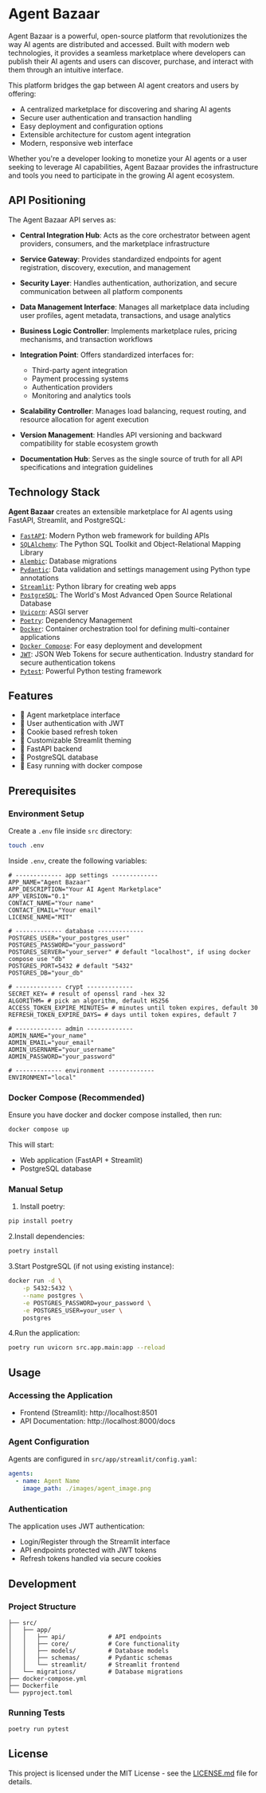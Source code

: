 # Agent Bazaar

Agent Bazaar is a powerful, open-source platform that revolutionizes the way AI agents are distributed and accessed. Built with modern web technologies, it provides a seamless marketplace where developers can publish their AI agents and users can discover, purchase, and interact with them through an intuitive interface.

This platform bridges the gap between AI agent creators and users by offering:

- A centralized marketplace for discovering and sharing AI agents
- Secure user authentication and transaction handling
- Easy deployment and configuration options
- Extensible architecture for custom agent integration
- Modern, responsive web interface

Whether you're a developer looking to monetize your AI agents or a user seeking to leverage AI capabilities, Agent Bazaar provides the infrastructure and tools you need to participate in the growing AI agent ecosystem.

## API Positioning

The Agent Bazaar API serves as:

- **Central Integration Hub**: Acts as the core orchestrator between agent providers, consumers, and the marketplace infrastructure

- **Service Gateway**: Provides standardized endpoints for agent registration, discovery, execution, and management

- **Security Layer**: Handles authentication, authorization, and secure communication between all platform components

- **Data Management Interface**: Manages all marketplace data including user profiles, agent metadata, transactions, and usage analytics

- **Business Logic Controller**: Implements marketplace rules, pricing mechanisms, and transaction workflows

- **Integration Point**: Offers standardized interfaces for:
  - Third-party agent integration
  - Payment processing systems
  - Authentication providers
  - Monitoring and analytics tools

- **Scalability Controller**: Manages load balancing, request routing, and resource allocation for agent execution

- **Version Management**: Handles API versioning and backward compatibility for stable ecosystem growth

- **Documentation Hub**: Serves as the single source of truth for all API specifications and integration guidelines

## Technology Stack

**Agent Bazaar** creates an extensible marketplace for AI agents using FastAPI, Streamlit, and PostgreSQL:

- [`FastAPI`](https://fastapi.tiangolo.com): Modern Python web framework for building APIs
- [`SQLAlchemy`](https://www.sqlalchemy.org/): The Python SQL Toolkit and Object-Relational Mapping Library
- [`Alembic`](https://alembic.sqlalchemy.org/en/latest/): Database migrations
- [`Pydantic`](https://docs.pydantic.dev/): Data validation and settings management using Python type annotations
- [`Streamlit`](https://streamlit.io): Python library for creating web apps
- [`PostgreSQL`](https://www.postgresql.org): The World's Most Advanced Open Source Relational Database
- [`Uvicorn`](https://www.uvicorn.org/): ASGI server
- [`Poetry`](https://python-poetry.org/): Dependency Management
- [`Docker`](https://www.docker.com/): Container orchestration tool for defining multi-container applications
- [`Docker Compose`](https://docs.docker.com/compose/): For easy deployment and development
- [`JWT`](https://jwt.io/): JSON Web Tokens for secure authentication. Industry standard for secure authentication tokens
- [`Pytest`](https://docs.pytest.org/en/latest/): Powerful Python testing framework

## Features

- 🏪 Agent marketplace interface
- 🔐 User authentication with JWT
- 🍪 Cookie based refresh token
- 🎨 Customizable Streamlit theming
- 🚀 FastAPI backend
- 🏬 PostgreSQL database
- 🚚 Easy running with docker compose

## Prerequisites

### Environment Setup

Create a `.env` file inside `src` directory:

```sh
touch .env
```

Inside `.env`, create the following variables:

```raw
# ------------- app settings -------------
APP_NAME="Agent Bazaar"
APP_DESCRIPTION="Your AI Agent Marketplace"
APP_VERSION="0.1"
CONTACT_NAME="Your name"
CONTACT_EMAIL="Your email"
LICENSE_NAME="MIT"

# ------------- database -------------
POSTGRES_USER="your_postgres_user"
POSTGRES_PASSWORD="your_password"
POSTGRES_SERVER="your_server" # default "localhost", if using docker compose use "db"
POSTGRES_PORT=5432 # default "5432"
POSTGRES_DB="your_db"

# ------------- crypt -------------
SECRET_KEY= # result of openssl rand -hex 32
ALGORITHM= # pick an algorithm, default HS256
ACCESS_TOKEN_EXPIRE_MINUTES= # minutes until token expires, default 30
REFRESH_TOKEN_EXPIRE_DAYS= # days until token expires, default 7

# ------------- admin -------------
ADMIN_NAME="your_name"
ADMIN_EMAIL="your_email"
ADMIN_USERNAME="your_username"
ADMIN_PASSWORD="your_password"

# ------------- environment -------------
ENVIRONMENT="local"
```

### Docker Compose (Recommended)

Ensure you have docker and docker compose installed, then run:

```sh
docker compose up
```

This will start:

- Web application (FastAPI + Streamlit)
- PostgreSQL database

### Manual Setup

1. Install poetry:

```sh
pip install poetry
```

2.Install dependencies:

```sh
poetry install
```

3.Start PostgreSQL (if not using existing instance):

```sh
docker run -d \
    -p 5432:5432 \
    --name postgres \
    -e POSTGRES_PASSWORD=your_password \
    -e POSTGRES_USER=your_user \
    postgres
```

4.Run the application:

```sh
poetry run uvicorn src.app.main:app --reload
```

## Usage

### Accessing the Application

- Frontend (Streamlit): http://localhost:8501
- API Documentation: http://localhost:8000/docs

### Agent Configuration

Agents are configured in `src/app/streamlit/config.yaml`:

```yaml
agents:
  - name: Agent Name
    image_path: ./images/agent_image.png
```

### Authentication

The application uses JWT authentication:

- Login/Register through the Streamlit interface
- API endpoints protected with JWT tokens
- Refresh tokens handled via secure cookies

## Development

### Project Structure

```raw
├── src/
│   ├── app/
│   │   ├── api/            # API endpoints
│   │   ├── core/           # Core functionality
│   │   ├── models/         # Database models
│   │   ├── schemas/        # Pydantic schemas
│   │   └── streamlit/      # Streamlit frontend
│   └── migrations/         # Database migrations
├── docker-compose.yml
├── Dockerfile
└── pyproject.toml
```

### Running Tests

```sh
poetry run pytest
```

## License

This project is licensed under the MIT License - see the [LICENSE.md](LICENSE.md) file for details.
